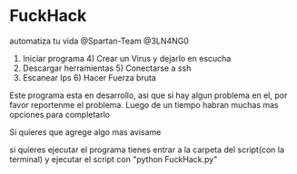 # FuckHack
automatiza tu vida
@Spartan-Team                    @3LN4NG0                                                                
1) Iniciar programa          4) Crear un Virus y dejarlo en escucha 
2) Descargar herramientas    5) Conectarse a ssh
3) Escanear Ips              6) Hacer Fuerza bruta

Este programa esta en desarrollo, asi que si hay algun problema en el, por favor reportenme el problema.
Luego de un tiempo habran muchas mas opciones para completarlo

Si quieres que agrege algo mas avisame 

si quieres ejecutar el programa tienes entrar a la carpeta del script(con la terminal) y ejecutar el script con "python FuckHack.py"
